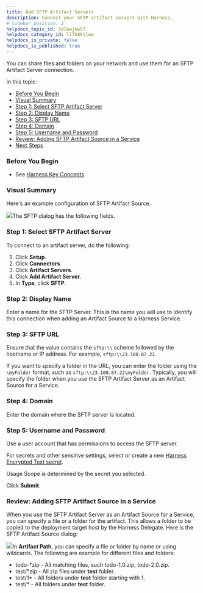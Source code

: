```yaml
---
title: Add SFTP Artifact Servers
description: Connect your SFTP artifact servers with Harness.
# sidebar_position: 2
helpdocs_topic_id: 3d1awjkw57
helpdocs_category_id: ll7h8ktlwe
helpdocs_is_private: false
helpdocs_is_published: true
---
```


You can share files and folders on your network and use them for an SFTP Artifact Server connection.

In this topic:

* [Before You Begin](#before_you_begin)
* [Visual Summary](#visual_summary)
* [Step 1: Select SFTP Artifact Server](#step_1_select_sftp_artifact_server)
* [Step 2: Display Name](#step_2_display_name)
* [Step 3: SFTP URL](#step_3_sftp_url)
* [Step 4: Domain](#step_4_domain)
* [Step 5: Username and Password](#step_5_username_and_password)
* [Review: Adding SFTP Artifact Source in a Service](#review_adding_sftp_artifact_source_in_a_service)
* [Next Steps](#next_steps)

### Before You Begin

* See [Harness Key Concepts](/article/4o7oqwih6h-harness-key-concepts).

### Visual Summary

Here's an example configuration of SFTP Artifact Source.

![](https://files.helpdocs.io/kw8ldg1itf/articles/7dghbx1dbl/1587762357577/image.png)The SFTP dialog has the following fields.

### Step 1: Select SFTP Artifact Server

To connect to an artifact server, do the following:

1. Click **Setup**.
2. Click **Connectors**.
3. Click **Artifact Servers**.
4. Click **Add Artifact Server**.
5. In **Type**, click **SFTP**.

### Step 2: Display Name

Enter a name for the SFTP Server. This is the name you will use to identify this connection when adding an Artifact Source to a Harness Service.

### Step 3: SFTP URL

Ensure that the value contains the `sftp:\\` scheme followed by the hostname or IP address. For example, `sftp:\\23.100.87.22`.

If you want to specify a folder in the URL, you can enter the folder using the `\myFolder` format, such as `sftp:\\23.100.87.22\myFolder`. Typically, you will specify the folder when you use the SFTP Artifact Server as an Artifact Source for a Service.

### Step 4: Domain

Enter the domain where the SFTP server is located.

### Step 5: Username and Password

Use a user account that has permissions to access the SFTP server.

For secrets and other sensitive settings, select or create a new [Harness Encrypted Text secret](/article/ygyvp998mu-use-encrypted-text-secrets).

Usage Scope is determined by the secret you selected.

Click **Submit**.

### Review: Adding SFTP Artifact Source in a Service

When you use the SFTP Artifact Server as an Artifact Source for a Service, you can specify a file or a folder for the artifact. This allows a folder to be copied to the deployment target host by the Harness Delegate. Here is the SFTP Artifact Source dialog:

![](https://files.helpdocs.io/kw8ldg1itf/articles/7dghbx1dbl/1547593762735/image.png)In **Artifact Path**, you can specify a file or folder by name or using wildcards. The following are example for different files and folders:

* todo-\*zip - All matching files, such todo-1.0.zip, todo-2.0.zip.
* test/\*zip - All zip files under **test** folder.
* test/1\* - All folders under **test** folder starting with 1.
* test/\* - All folders under **test** folder.

